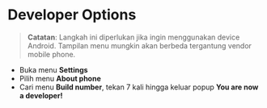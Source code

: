 # Developer Options

> **Catatan**: Langkah ini diperlukan jika ingin menggunakan device Android.
> Tampilan menu mungkin akan berbeda tergantung vendor mobile phone.

- Buka menu **Settings**
- Pilih menu **About phone**
- Cari menu **Build number**, tekan 7 kali hingga keluar popup **You are now a
 developer!**

